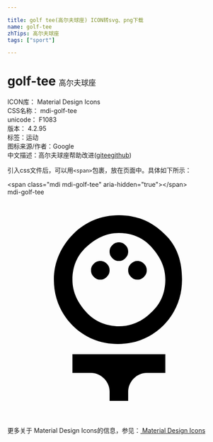 ```yaml
---

title: golf tee(高尔夫球座) ICON转svg、png下载
name: golf-tee
zhTips: 高尔夫球座
tags: ["sport"]

---
```


# golf-tee  <small style="font-size: 60%;font-weight: 100">高尔夫球座</small>


<div class="detail-page">
<p>
<span>
ICON库：
<span class="badge-secondary badge">Material Design Icons</span> 
</span>
<br/>
<span>
CSS名称：
<span class="badge-secondary badge">mdi-golf-tee</span> 
</span>
<br/>
<span>
unicode：
<span class="badge-secondary badge">F1083</span> 
<copy-btn content='F1083' btn-title=""></copy-btn>
<copy-btn :content='String.fromCodePoint(parseInt("F1083", 16))' btn-title="复制U"></copy-btn>
</span>
<br/>
<span>
版本：
<span class="badge-secondary badge">4.2.95</span> 
</span><br/><span>标签：<span class="badge-light badge"><router-link to="/tags/sport.html">运动</router-link></span></span>
<br/>
<span>图标来源/作者：<span class="badge-light badge">Google</span></span> 
<br/>
<span class="zh-detail">中文描述：<span class="badge-primary badge">高尔夫球座</span><span class="help-link"><span>帮助改进</span>(<a href="https://gitee.com/liuwave/icon-helper/edit/master/json/material/golf-tee.json" target="_blank" rel="noopener noreferrer">gitee</a><a href="https://github.com/liuwave/icon-helper/edit/master/json/material/golf-tee.json" target="_blank" rel="noopener noreferrer">github</a></span>)</span><br/>
</p>
</div>
<div class="alert alert-dark">
  <i class="mdi mdi-golf-tee mdi-48px"></i>
  <i class="mdi mdi-golf-tee mdi-36px"></i>
  <i class="mdi mdi-golf-tee mdi-24px"></i>
  <i class="mdi mdi-golf-tee mdi-18px"></i>
</div>
<div>
  <p>引入css文件后，可以用<code>&lt;span&gt;</code>包裹，放在页面中。具体如下所示：    
  </p>
  <div class="alert alert-primary" style="font-size: 14px">
    &lt;span class="mdi mdi-golf-tee" aria-hidden="true"&gt;&lt;/span&gt;
    <copy-btn content='<span class="mdi mdi-golf-tee" aria-hidden="true"></span>'></copy-btn>
  </div>
  <div class="alert alert-secondary">
    <i class="mdi mdi-golf-tee"
    style="font-size: 24px"
    aria-hidden="true"></i> mdi-golf-tee
    <copy-btn content="mdi-golf-tee" btn-title="复制图标名称"></copy-btn>
  </div>
</div>
<div id="svg" class="svg-wrap">
<svg xmlns="http://www.w3.org/2000/svg" viewBox="0 0 24 24"><path d="M7 19V17H17V19H15C14.5 19 14 19.2 13.6 19.6S13 20.5 13 21V22H11V21C11 20.5 10.8 20 10.4 19.6S9.5 19 9 19H7M11 6C11 5.7 11.1 5.5 11.3 5.3S11.7 5 12 5 12.5 5.1 12.7 5.3 13 5.7 13 6 12.9 6.5 12.7 6.7 12.3 7 12 7 11.5 6.9 11.3 6.7 11 6.3 11 6M13 8C13 7.7 13.1 7.5 13.3 7.3S13.7 7 14 7 14.5 7.1 14.7 7.3 15 7.7 15 8 14.9 8.5 14.7 8.7 14.3 9 14 9 13.5 8.9 13.3 8.7 13 8.3 13 8M9 8C9 7.7 9.1 7.5 9.3 7.3S9.7 7 10 7 10.5 7.1 10.7 7.3 11 7.7 11 8 10.9 8.5 10.7 8.7 10.3 9 10 9 9.5 8.9 9.3 8.7 9 8.3 9 8M16.9 4.1C15.5 2.7 13.9 2.1 12 2.1S8.4 2.8 7.1 4.1 5 7.1 5 9 5.7 12.6 7 13.9 10 15.9 11.9 15.9 15.5 15.2 16.8 13.9 18.8 10.9 18.8 9 18.3 5.4 16.9 4.1M15.5 12.5C14.5 13.5 13.3 14 12 14S9.4 13.5 8.5 12.5 7 10.4 7 9 7.5 6.4 8.5 5.5 10.6 4 12 4 14.6 4.5 15.5 5.5 17 7.6 17 9 16.5 11.6 15.5 12.5Z" /></svg>
</div>
<detail full-name='mdi-golf-tee'></detail>
    
<div><p>更多关于 Material Design Icons的信息，参见：<a target="_blank" href="https://iconhelper.cn/material.html"> Material Design Icons</a>
</p></div>
